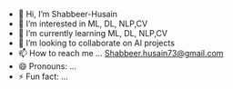 - 👋 Hi, I’m Shabbeer-Husain
- 👀 I’m interested in ML, DL, NLP,CV
- 🌱 I’m currently learning ML, DL, NLP,CV
- 💞️ I’m looking to collaborate on AI projects
- 📫 How to reach me ... Shabbeer.husain73@gmail.com
- 😄 Pronouns: ...
- ⚡ Fun fact: ...

<!---
Shabbeer-Husain/Shabbeer-Husain is a ✨ special ✨ repository because its `README.md` (this file) appears on your GitHub profile.
You can click the Preview link to take a look at your changes.
--->
